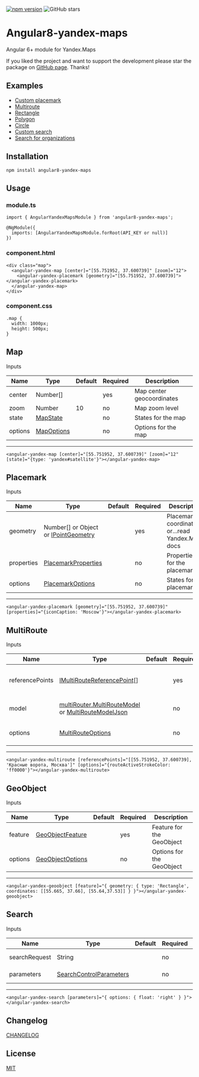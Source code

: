[![npm version](https://badge.fury.io/js/angular8-yandex-maps.svg)](https://badge.fury.io/js/angular8-yandex-maps) ![GitHub stars](https://img.shields.io/github/stars/ddubrava/angular-yandex-maps?style=social)

# Angular8-yandex-maps
Angular 6+ module for Yandex.Maps

If you liked the project and want to support the development please star the package on [GitHub page](https://github.com/ddubrava/angular-yandex-maps "GitHub page"). Thanks!
## Examples

- [Custom placemark](https://stackblitz.com/edit/custom-placemark)
- [Multiroute](https://stackblitz.com/edit/multiroute)
- [Rectangle](https://stackblitz.com/edit/rectangle)
- [Polygon](https://stackblitz.com/edit/geoobject-polygon)
- [Circle](https://stackblitz.com/edit/geoobject-circle)
- [Custom search](https://stackblitz.com/edit/custom-searchcontrol)
- [Search for organizations](https://stackblitz.com/edit/search-for-organizations)

## Installation

```
npm install angular8-yandex-maps
```

## Usage
### module.ts

```
import { AngularYandexMapsModule } from 'angular8-yandex-maps';

@NgModule({
  imports: [AngularYandexMapsModule.forRoot(API_KEY or null)]
})
```

### component.html

```
<div class="map">
  <angular-yandex-map [center]="[55.751952, 37.600739]" [zoom]="12">
    <angular-yandex-placemark [geometry]="[55.751952, 37.600739]"></angular-yandex-placemark>
  </angular-yandex-map>
</div>
```

### component.css

```
.map {
  width: 1000px;
  height: 500px;
}
```

## Map
Inputs

| Name    | Type         | Default | Required | Description               |
|---------|--------------|---------|----------|---------------------------|
| center  | Number[]     |         | yes      | Map center geocoordinates |
| zoom    | Number       | 10      | no       | Map zoom level            |
| state   | [MapState]   |         | no       | States for the map       |
| options | [MapOptions] |         | no       | Options for the map      |

[MapState]: https://tech.yandex.ru/maps/jsapi/doc/2.1/ref/reference/Map-docpage/#Map__param-state
[MapOptions]: https://tech.yandex.ru/maps/jsapi/doc/2.1/ref/reference/Map-docpage/#Map__param-options

------------

```
<angular-yandex-map [center]="[55.751952, 37.600739]" [zoom]="12" [state]="{type: 'yandex#satellite'}"></angular-yandex-map>
```

## Placemark
Inputs

| Name       | Type                                   | Default | Required | Description                  |
|------------|----------------------------------------|---------|----------|------------------------------|
| geometry   | Number[] or Object or [IPointGeometry] |         | yes      | Placemark coordinates or...read Yandex.Maps docs    |
| properties | [PlacemarkProperties]                  |         | no       | Properties for the placemark |
| options    | [PlacemarkOptions]                     |         | no       | States for the placemark     |

[IPointGeometry]: https://tech.yandex.ru/maps/jsapi/doc/2.1/ref/reference/IPointGeometry-docpage
[PlacemarkProperties]: https://tech.yandex.ru/maps/jsapi/doc/2.1/ref/reference/Placemark-docpage/#Placemark__param-properties
[PlacemarkOptions]: https://tech.yandex.ru/maps/jsapi/doc/2.1/ref/reference/Placemark-docpage/#Placemark__param-options

------------

```
<angular-yandex-placemark [geometry]="[55.751952, 37.600739]" [properties]="{iconCaption: 'Moscow'}"></angular-yandex-placemark>
```

## MultiRoute
Inputs

| Name            | Type                                                    | Default | Required | Description                         |
|-----------------|---------------------------------------------------------|---------|----------|-------------------------------------|
| referencePoints | [IMultiRouteReferencePoint][][]                         |         | yes      | Reference points for the multi-route |
| model           | [multiRouter.MultiRouteModel] or  [MultiRouteModelJson] |         | no       | Properties for the multiroute       |
| options         | [MultiRouteOptions]                                     |         | no       | Options for the multiroute          |

[IMultiRouteReferencePoint]: https://tech.yandex.ru/maps/jsapi/doc/2.1/ref/reference/IMultiRouteReferencePoint-docpage/
[multiRouter.MultiRouteModel]: https://tech.yandex.ru/maps/jsapi/doc/2.1/ref/reference/multiRouter.MultiRouteModel-docpage/
[MultiRouteModelJson]: https://tech.yandex.ru/maps/jsapi/doc/2.1/ref/reference/IMultiRouteModelJson-docpage/
[multiRouter.MultiRouteModel]: https://tech.yandex.ru/maps/jsapi/doc/2.1/ref/reference/multiRouter.MultiRoute-docpage/#multiRouter.MultiRoute__param-options
[MultiRouteOptions]: https://tech.yandex.ru/maps/jsapi/doc/2.1/ref/reference/multiRouter.MultiRoute-docpage/#multiRouter.MultiRoute__param-options

------------

```
<angular-yandex-multiroute [referencePoints]="[[55.751952, 37.600739], 'Красные ворота, Москва']" [options]="{routeActiveStrokeColor: 'ff0000'}"></angular-yandex-multiroute>
```

## GeoObject
Inputs

| Name    | Type               | Default | Required | Description               |
|---------|--------------------|---------|----------|---------------------------|
| feature | [GeoObjectFeature] |         | yes      | Feature for the GeoObject |
| options | [GeoObjectOptions] |         | no       | Options for the GeoObject |

[GeoObjectFeature]:https://tech.yandex.ru/maps/jsapi/doc/2.1/ref/reference/GeoObject-docpage/#GeoObject__param-feature
[GeoObjectOptions]:https://tech.yandex.ru/maps/jsapi/doc/2.1/ref/reference/GeoObject-docpage/#GeoObject__param-options

------------

```
<angular-yandex-geoobject [feature]="{ geometry: { type: 'Rectangle', coordinates: [[55.665, 37.66], [55.64,37.53]] } }"></angular-yandex-geoobject>
```

## Search
Inputs

| Name          | Type                      | Default | Required | Description                                   |
|---------------|---------------------------|---------|----------|-----------------------------------------------|
| searchRequest | String                    |         | no       | Force search. Example: [SearchRequestExample] |
| parameters    | [SearchControlParameters] |         | no       | Parameters for the Search                     |

[SearchRequestExample]: https://stackblitz.com/edit/search-for-organizations
[SearchControlParameters]: https://tech.yandex.ru/maps/jsapi/doc/2.1/ref/reference/control.SearchControl-docpage/#control.SearchControl__param-parameters

------------

```
<angular-yandex-search [parameters]="{ options: { float: 'right' } }"></angular-yandex-search>
```

## Changelog
[CHANGELOG](https://github.com/ddubrava/angular-yandex-maps/blob/develop/CHANGELOG.md)

## License
[MIT](https://github.com/ddubrava/angular-yandex-maps/blob/develop/LICENSE.md)